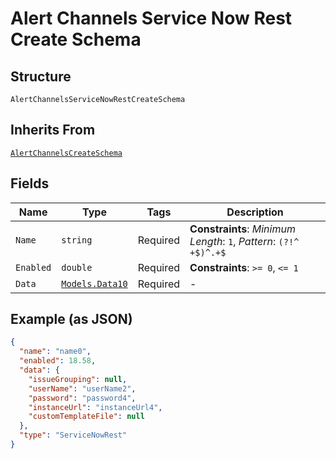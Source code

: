 
# Alert Channels Service Now Rest Create Schema

## Structure

`AlertChannelsServiceNowRestCreateSchema`

## Inherits From

[`AlertChannelsCreateSchema`](../../doc/models/alert-channels-create-schema.md)

## Fields

| Name | Type | Tags | Description |
|  --- | --- | --- | --- |
| `Name` | `string` | Required | **Constraints**: *Minimum Length*: `1`, *Pattern*: `(?!^ +$)^.+$` |
| `Enabled` | `double` | Required | **Constraints**: `>= 0`, `<= 1` |
| `Data` | [`Models.Data10`](../../doc/models/data-10.md) | Required | - |

## Example (as JSON)

```json
{
  "name": "name0",
  "enabled": 18.58,
  "data": {
    "issueGrouping": null,
    "userName": "userName2",
    "password": "password4",
    "instanceUrl": "instanceUrl4",
    "customTemplateFile": null
  },
  "type": "ServiceNowRest"
}
```

